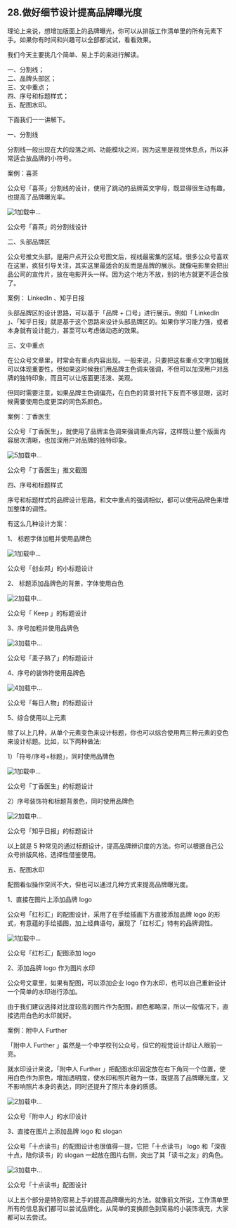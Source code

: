 ## 28.做好细节设计提高品牌曝光度
理论上来说，想增加版面上的品牌曝光，你可以从排版工作清单里的所有元素下手。如果你有时间和兴趣可以全部都试试，看看效果。


我们今天主要挑几个简单、易上手的来进行解读。


一、分割线；  
二、品牌头部区；  
三、文中重点；  
四、序号和标题样式；  
五、配图水印。 


下面我们一一讲解下。


一、分割线


分割线一般出现在大的段落之间、功能模块之间，因为这里是视觉休息点，所以非常适合放品牌的小符号。


案例：喜茶


公众号「喜茶」分割线的设计，使用了跳动的品牌英文字母，既显得很生动有趣，也提高了品牌曝光率。


 ![1]()加载中...


公众号「喜茶」的分割线设计


二、头部品牌区


公众号推文头部，是用户点开公众号图文后，视线最密集的区域。很多公众号喜欢在这里，疯狂引导关注，其实这里最适合的反而是品牌的展示。就像电影里会把出品公司的宣传片，放在电影开头一样。因为这个地方不放，别的地方就更不适合放了。


案例： LinkedIn 、知乎日报


头部品牌区的设计思路，可以基于「品牌 + 口号」进行展示。例如「 LinkedIn 」、「知乎日报」就是基于这个思路来设计头部品牌区的。如果你学习能力强，或者本身就有设计能力，甚至可以考虑做动态的效果。


三、文中重点


在公众号文章里，时常会有重点内容出现。一般来说，只要把这些重点文字加粗就可以体现重要性，但如果这时候我们用品牌主色调来强调，不但可以加深用户对品牌的独特印象，而且可以让版面更活泼、美观。


但同时需要注意，如果品牌主色调偏亮，在白色的背景衬托下反而不够显眼，这时候需要使用色度更深的同色系颜色。


案例：丁香医生


公众号「丁香医生」，就使用了品牌主色调来强调重点内容，这样既让整个版面内容层次清晰，也加深用户对品牌的独特印象。


![5]()加载中...


公众号「丁香医生」推文截图


四、序号和标题样式


序号和标题样式的品牌设计思路，和文中重点的强调相似，都可以使用品牌色来增加整体的调性。


有这么几种设计方案：


1、 标题字体加粗并使用品牌色


![1]()加载中...


公众号「创业邦」的小标题设计


2、 标题添加品牌色的背景，字体使用白色


![2]()加载中...


公众号「 Keep 」的标题设计


3、序号加粗并使用品牌色


 ![3]()加载中...


公众号「麦子熟了」的标题设计


4、序号的装饰符使用品牌色


 ![4]()加载中...


公众号「每日人物」的标题设计


5、综合使用以上元素


除了以上几种，从单个元素变色来设计标题，你也可以综合使用两三种元素的变色来设计标题。比如，以下两种做法:


1）「符号/序号+标题」，同时使用品牌色


![1]()加载中...


公众号「丁香医生」的标题设计


2）序号装饰符和标题背景色，同时使用品牌色


![2]()加载中...


公众号「知乎日报」的标题设计


以上就是 5 种常见的通过标题设计，提高品牌辨识度的方法。你可以根据自己公众号排版风格，选择性借鉴使用。


五、配图水印


配图看似操作空间不大，但也可以通过几种方式来提高品牌曝光度。


1、直接在图片上添加品牌 logo


公众号「红杉汇」的配图设计，采用了在手绘插画下方直接添加品牌 logo 的形式，有意蕴的手绘插图，加上经典语句，展现了「红杉汇」特有的品牌调性。


![1]()加载中...


公众号「红杉汇」配图添加 logo


2、添加品牌 logo 作为图片水印


公众号文章里，如果有配图，可以添加企业 logo 作为水印，也可以自己重新设计一个简单的水印进行添加。


由于我们建议选择对比度较高的图片作为配图，颜色都略深，所以一般情况下，直接选用白色的水印就好。


案例：附中人 Further


「附中人 Further 」虽然是一个中学校刊公众号，但它的视觉设计却让人眼前一亮。


就水印设计来说，「附中人 Further 」把配图水印固定放在右下角同一个位置，使用白色作为原色，增加透明度，使水印和照片融为一体，既提高了品牌曝光度，又不影响照片本身的表达，同时还提升了照片本身的质感。


![2]()加载中...


公众号「附中人」的水印设计


3、直接在图片上添加品牌 logo 和 slogan


公众号「十点读书」的配图设计也很值得一提，它把「十点读书」 logo 和「深夜十点，陪你读书」的 slogan 一起放在图片右侧，突出了其「读书之友」的角色。


 ![3]()加载中...


公众号「十点读书」配图设计


以上五个部分是特别容易上手的提高品牌曝光的方法。就像前文所说，工作清单里所有的信息我们都可以尝试品牌化，从简单的变换颜色到简易的小装饰填充，大家都可以去尝试。

